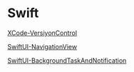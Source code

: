 # Swift

[XCode-VersiyonControl](https://github.com/cmlcrn17/XcodeVersiyonControl)

[SwiftUI-NavigationView](https://github.com/cmlcrn17/SwiftUI-NavigationView)

[SwiftUI-BackgroundTaskAndNotification](https://github.com/cmlcrn17/Swift5-BackgroundTaskNotification)

